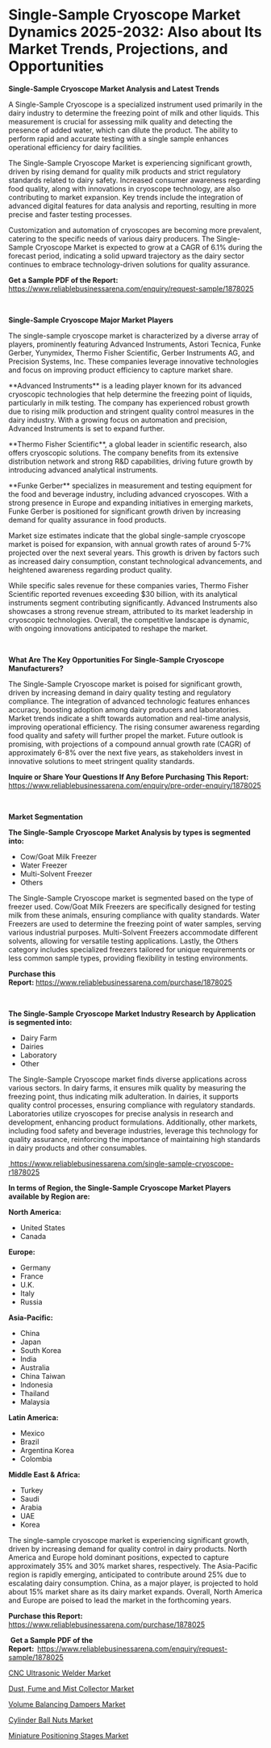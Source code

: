 <p><h1>Single-Sample Cryoscope Market Dynamics 2025-2032: Also about Its Market Trends, Projections, and Opportunities</h1></p><p><strong>Single-Sample Cryoscope Market Analysis and Latest Trends</strong></p>
<p><p>A Single-Sample Cryoscope is a specialized instrument used primarily in the dairy industry to determine the freezing point of milk and other liquids. This measurement is crucial for assessing milk quality and detecting the presence of added water, which can dilute the product. The ability to perform rapid and accurate testing with a single sample enhances operational efficiency for dairy facilities.</p><p>The Single-Sample Cryoscope Market is experiencing significant growth, driven by rising demand for quality milk products and strict regulatory standards related to dairy safety. Increased consumer awareness regarding food quality, along with innovations in cryoscope technology, are also contributing to market expansion. Key trends include the integration of advanced digital features for data analysis and reporting, resulting in more precise and faster testing processes.</p><p>Customization and automation of cryoscopes are becoming more prevalent, catering to the specific needs of various dairy producers. The Single-Sample Cryoscope Market is expected to grow at a CAGR of 6.1% during the forecast period, indicating a solid upward trajectory as the dairy sector continues to embrace technology-driven solutions for quality assurance.</p></p>
<p><strong>Get a Sample PDF of the Report:&nbsp;</strong> <a href="https://www.reliablebusinessarena.com/enquiry/request-sample/1878025?utm_campaign=2137&utm_medium=2&utm_source=Github&utm_content=ia&utm_term=28022025&utm_id=single-sample-cryoscope">https://www.reliablebusinessarena.com/enquiry/request-sample/1878025</a></p>
<p>&nbsp;</p>
<p><strong>Single-Sample Cryoscope Major Market Players</strong></p>
<p><p>The single-sample cryoscope market is characterized by a diverse array of players, prominently featuring Advanced Instruments, Astori Tecnica, Funke Gerber, Yunymidex, Thermo Fisher Scientific, Gerber Instruments AG, and Precision Systems, Inc. These companies leverage innovative technologies and focus on improving product efficiency to capture market share.</p><p>**Advanced Instruments** is a leading player known for its advanced cryoscopic technologies that help determine the freezing point of liquids, particularly in milk testing. The company has experienced robust growth due to rising milk production and stringent quality control measures in the dairy industry. With a growing focus on automation and precision, Advanced Instruments is set to expand further.</p><p>**Thermo Fisher Scientific**, a global leader in scientific research, also offers cryoscopic solutions. The company benefits from its extensive distribution network and strong R&D capabilities, driving future growth by introducing advanced analytical instruments.</p><p>**Funke Gerber** specializes in measurement and testing equipment for the food and beverage industry, including advanced cryoscopes. With a strong presence in Europe and expanding initiatives in emerging markets, Funke Gerber is positioned for significant growth driven by increasing demand for quality assurance in food products.</p><p>Market size estimates indicate that the global single-sample cryoscope market is poised for expansion, with annual growth rates of around 5-7% projected over the next several years. This growth is driven by factors such as increased dairy consumption, constant technological advancements, and heightened awareness regarding product quality.</p><p>While specific sales revenue for these companies varies, Thermo Fisher Scientific reported revenues exceeding $30 billion, with its analytical instruments segment contributing significantly. Advanced Instruments also showcases a strong revenue stream, attributed to its market leadership in cryoscopic technologies. Overall, the competitive landscape is dynamic, with ongoing innovations anticipated to reshape the market.</p></p>
<p>&nbsp;</p>
<p><strong>What Are The Key Opportunities For Single-Sample Cryoscope Manufacturers?</strong></p>
<p><p>The Single-Sample Cryoscope market is poised for significant growth, driven by increasing demand in dairy quality testing and regulatory compliance. The integration of advanced technologic features enhances accuracy, boosting adoption among dairy producers and laboratories. Market trends indicate a shift towards automation and real-time analysis, improving operational efficiency. The rising consumer awareness regarding food quality and safety will further propel the market. Future outlook is promising, with projections of a compound annual growth rate (CAGR) of approximately 6-8% over the next five years, as stakeholders invest in innovative solutions to meet stringent quality standards.</p></p>
<p><strong>Inquire or Share Your Questions If Any Before Purchasing This Report:</strong> <a href="https://www.reliablebusinessarena.com/enquiry/pre-order-enquiry/1878025?utm_campaign=2137&utm_medium=2&utm_source=Github&utm_content=ia&utm_term=28022025&utm_id=single-sample-cryoscope">https://www.reliablebusinessarena.com/enquiry/pre-order-enquiry/1878025</a></p>
<p>&nbsp;</p>
<p><strong>Market Segmentation</strong></p>
<p><strong>The Single-Sample Cryoscope Market Analysis by types is segmented into:</strong></p>
<p><ul><li>Cow/Goat Milk Freezer</li><li>Water Freezer</li><li>Multi-Solvent Freezer</li><li>Others</li></ul></p>
<p><p>The Single-Sample Cryoscope market is segmented based on the type of freezer used. Cow/Goat Milk Freezers are specifically designed for testing milk from these animals, ensuring compliance with quality standards. Water Freezers are used to determine the freezing point of water samples, serving various industrial purposes. Multi-Solvent Freezers accommodate different solvents, allowing for versatile testing applications. Lastly, the Others category includes specialized freezers tailored for unique requirements or less common sample types, providing flexibility in testing environments.</p></p>
<p><strong>Purchase this Report:&nbsp;</strong><a href="https://www.reliablebusinessarena.com/purchase/1878025?utm_campaign=2137&utm_medium=2&utm_source=Github&utm_content=ia&utm_term=28022025&utm_id=single-sample-cryoscope">https://www.reliablebusinessarena.com/purchase/1878025</a></p>
<p>&nbsp;</p>
<p><strong>The Single-Sample Cryoscope Market Industry Research by Application is segmented into:</strong></p>
<p><ul><li>Dairy Farm</li><li>Dairies</li><li>Laboratory</li><li>Other</li></ul></p>
<p><p>The Single-Sample Cryoscope market finds diverse applications across various sectors. In dairy farms, it ensures milk quality by measuring the freezing point, thus indicating milk adulteration. In dairies, it supports quality control processes, ensuring compliance with regulatory standards. Laboratories utilize cryoscopes for precise analysis in research and development, enhancing product formulations. Additionally, other markets, including food safety and beverage industries, leverage this technology for quality assurance, reinforcing the importance of maintaining high standards in dairy products and other consumables.</p></p>
<p><a href="https://www.reliablebusinessarena.com/single-sample-cryoscope-r1878025?utm_campaign=2137&utm_medium=2&utm_source=Github&utm_content=ia&utm_term=28022025&utm_id=single-sample-cryoscope">&nbsp;https://www.reliablebusinessarena.com/single-sample-cryoscope-r1878025</a></p>
<p><strong>In terms of Region, the Single-Sample Cryoscope Market Players available by Region are:</strong></p>
<p>
    <p> <strong> North America: </strong>
        <ul>
            <li>United States</li>
            <li>Canada</li>
        </ul>
        </p> 
    <p> <strong> Europe: </strong>
        <ul>
            <li>Germany</li>
            <li>France</li>
            <li>U.K.</li>
            <li>Italy</li>
            <li>Russia</li>
        </ul>
        </p> 
    <p> <strong> Asia-Pacific: </strong>
        <ul>
            <li>China</li>
            <li>Japan</li>
            <li>South Korea</li>
            <li>India</li>
            <li>Australia</li>
            <li>China Taiwan</li>
            <li>Indonesia</li>
            <li>Thailand</li>
            <li>Malaysia</li>
        </ul>
        </p> 
    <p> <strong> Latin America: </strong>
        <ul>
            <li>Mexico</li>
            <li>Brazil</li>
            <li>Argentina Korea</li>
            <li>Colombia</li>
        </ul>
        </p> 
    <p> <strong> Middle East & Africa: </strong>
        <ul>
            <li>Turkey</li>
            <li>Saudi</li>
            <li>Arabia</li>
            <li>UAE</li>
            <li>Korea</li>
        </ul>
    </p>
    </p>
<p><p>The single-sample cryoscope market is experiencing significant growth, driven by increasing demand for quality control in dairy products. North America and Europe hold dominant positions, expected to capture approximately 35% and 30% market shares, respectively. The Asia-Pacific region is rapidly emerging, anticipated to contribute around 25% due to escalating dairy consumption. China, as a major player, is projected to hold about 15% market share as its dairy market expands. Overall, North America and Europe are poised to lead the market in the forthcoming years.</p></p>
<p><strong>Purchase this Report: </strong><a href="https://www.reliablebusinessarena.com/purchase/1878025?utm_campaign=2137&utm_medium=2&utm_source=Github&utm_content=ia&utm_term=28022025&utm_id=single-sample-cryoscope">https://www.reliablebusinessarena.com/purchase/1878025</a></p>
<p>&nbsp;<strong>Get a Sample PDF of the Report:&nbsp;&nbsp;</strong><a href="https://www.reliablebusinessarena.com/enquiry/request-sample/1878025?utm_campaign=2137&utm_medium=2&utm_source=Github&utm_content=ia&utm_term=28022025&utm_id=single-sample-cryoscope">https://www.reliablebusinessarena.com/enquiry/request-sample/1878025</a></p>
<p><strong></strong></p>
<p><p><a href="https://github.com/kushtajibenk64/Market-Research-Report-List-1/blob/main/cnc-ultrasonic-welder-market.md?utm_campaign=2137&utm_medium=2&utm_source=Github&utm_content=ia&utm_term=28022025&utm_id=single-sample-cryoscope">CNC Ultrasonic Welder Market</a></p><p><a href="https://github.com/hadshpinay/Market-Research-Report-List-1/blob/main/dust-fume-and-mist-collector-market.md?utm_campaign=2137&utm_medium=2&utm_source=Github&utm_content=ia&utm_term=28022025&utm_id=single-sample-cryoscope">Dust, Fume and Mist Collector Market</a></p><p><a href="https://github.com/catlowdarcys/Market-Research-Report-List-1/blob/main/volume-balancing-dampers-market.md?utm_campaign=2137&utm_medium=2&utm_source=Github&utm_content=ia&utm_term=28022025&utm_id=single-sample-cryoscope">Volume Balancing Dampers Market</a></p><p><a href="https://github.com/ridchycarlas/Market-Research-Report-List-1/blob/main/cylinder-ball-nuts-market.md?utm_campaign=2137&utm_medium=2&utm_source=Github&utm_content=ia&utm_term=28022025&utm_id=single-sample-cryoscope">Cylinder Ball Nuts Market</a></p><p><a href="https://github.com/fabinbuddygc/Market-Research-Report-List-1/blob/main/miniature-positioning-stages-market.md?utm_campaign=2137&utm_medium=2&utm_source=Github&utm_content=ia&utm_term=28022025&utm_id=single-sample-cryoscope">Miniature Positioning Stages Market</a></p></p>